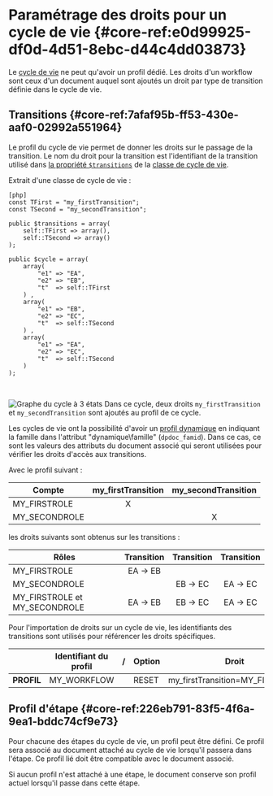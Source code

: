 # Paramétrage des droits pour un cycle de vie {#core-ref:e0d99925-df0d-4d51-8ebc-d44c4dd03873}

Le [cycle de vie][workflow] ne peut qu'avoir un profil dédié. Les droits d'un
workflow sont ceux d'un document auquel sont ajoutés un droit par type de
transition définie dans le cycle de vie.

## Transitions {#core-ref:7afaf95b-ff53-430e-aaf0-02992a551964}

Le profil du cycle de vie permet de donner les droits sur le passage de la
transition. Le nom du droit pour la transition est l'identifiant de la
transition utilisé dans [la propriété `$transitions`][wf_transitions] de la
[classe de cycle de vie][wf_class].

Extrait d'une classe de cycle de vie :

    [php]
    const TFirst = "my_firstTransition"; 
    const TSecond = "my_secondTransition"; 
    
    public $transitions = array(
        self::TFirst => array(),
        self::TSecond => array()
    );
    
    public $cycle = array(
        array(
            "e1" => "EA",
            "e2" => "EB",
            "t"  => self::TFirst
        ) ,
        array(
            "e1" => "EB",
            "e2" => "EC",
            "t"  => self::TSecond
        ) ,
        array(
            "e1" => "EA",
            "e2" => "EC",
            "t"  => self::TSecond
        )
    );

&nbsp;

![ Graphe du cycle à 3 états](security_graph_workflow.png)
Dans ce cycle, deux droits `my_firstTransition` et `my_secondTransition` sont
ajoutés au profil de ce cycle.

Les cycles de vie ont la possibilité d'avoir un [profil dynamique][dynprof]
en indiquant la famille dans l'attribut "dynamique\famille" (`dpdoc_famid`).
Dans ce cas, ce sont les valeurs des attributs du document associé qui seront
utilisées pour vérifier les droits d'accès aux transitions.

Avec le profil suivant :

|     Compte    |        my_firstTransition       |       my_secondTransition       |
| ------------- | :-----------------------------: | :-----------------------------: |
| MY_FIRSTROLE  | <span class="aclgreen">X</span> |                                 |
| MY_SECONDROLE |                                 | <span class="aclgreen">X</span> |

les droits suivants sont obtenus sur les transitions :

| Rôles                         | Transition | Transition | Transition |
| ----------------------------- | :--------: | :--------: | :--------: |
| MY_FIRSTROLE                  | EA → EB    |            |            |
| MY_SECONDROLE                 |            | EB → EC    | EA → EC    |
| MY_FIRSTROLE et MY_SECONDROLE | EA → EB    | EB → EC    | EA → EC    |

Pour l'importation de droits sur un cycle de vie, les identifiants des
transitions sont utilisés pour référencer les droits spécifiques.

|            | Identifiant du profil |  /  | Option |              Droit              |               Droit               |
| ---------- | --------------------- | --- | ------ | ------------------------------- | --------------------------------- |
| __PROFIL__ | MY_WORKFLOW           |     | RESET  | my_firstTransition=MY_FIRSTROLE | my_secondTransition=MY_SECONDROLE |

## Profil d'étape {#core-ref:226eb791-83f5-4f6a-9ea1-bddc74cf9e73}

Pour chacune des étapes du cycle de vie, un profil peut être défini. Ce profil
sera associé au document attaché au cycle de vie lorsqu'il passera dans l'étape.
Ce profil lié doit être compatible avec le document associé.

Si aucun profil n'est attaché à une étape, le document conserve son profil
actuel lorsqu'il passe dans cette étape.

<!-- links -->
[workflow]:         #core-ref:55a53d99-0c24-48d8-8cb9-1caa171f2e9a
[dynprof]:          #core-ref:bc24834a-b380-4681-ae94-08b93076a7e8
[wf_transitions]:   #core-ref:0215aec3-671e-40b5-98e9-2ea651eff224
[wf_class]:         #core-ref:9da51559-24b0-4697-9620-a611a877a7e8